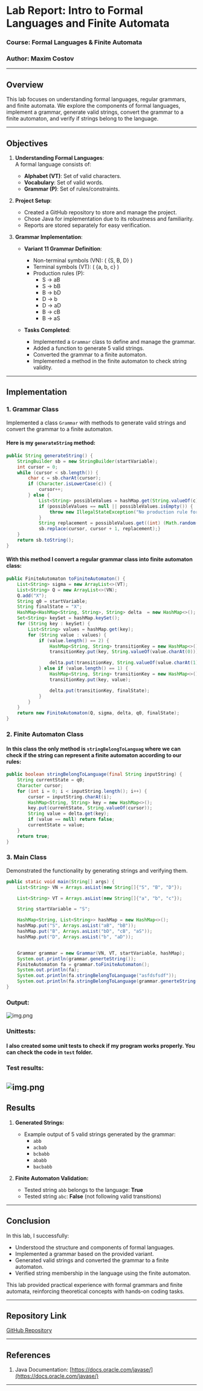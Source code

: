 # Lab Report: Intro to Formal Languages and Finite Automata

### Course: Formal Languages & Finite Automata
### Author: Maxim Costov

---

## Overview
This lab focuses on understanding formal languages, regular grammars, and finite automata. We explore the components of formal languages, implement a grammar, generate valid strings, convert the grammar to a finite automaton, and verify if strings belong to the language.

---

## Objectives

1. **Understanding Formal Languages**:  
   A formal language consists of:
    - **Alphabet (VT)**: Set of valid characters.
    - **Vocabulary**: Set of valid words.
    - **Grammar (P)**: Set of rules/constraints.

2. **Project Setup**:
    - Created a GitHub repository to store and manage the project.
    - Chose Java for implementation due to its robustness and familiarity.
    - Reports are stored separately for easy verification.

3. **Grammar Implementation**:
    - **Variant 11 Grammar Definition**:
        - Non-terminal symbols (VN): \( \{S, B, D\} \)
        - Terminal symbols (VT): \( \{a, b, c\} \)
        - Production rules (P):
            - S → aB
            - S → bB
            - B → bD
            - D → b
            - D → aD
            - B → cB
            - B → aS

    - **Tasks Completed**:
        - Implemented a `Grammar` class to define and manage the grammar.
        - Added a function to generate 5 valid strings.
        - Converted the grammar to a finite automaton.
        - Implemented a method in the finite automaton to check string validity.

---

## Implementation

### 1. Grammar Class
Implemented a class `Grammar` with methods to generate valid strings and convert the grammar to a finite automaton.
#### Here is my `generateString` method:
```java
public String generateString() {
    StringBuilder sb = new StringBuilder(startVariable);
    int cursor = 0;
    while (cursor < sb.length()) {
        char c = sb.charAt(cursor);
        if (Character.isLowerCase(c)) {
            cursor++;
        } else {
            List<String> possibleValues = hashMap.get(String.valueOf(c));
            if (possibleValues == null || possibleValues.isEmpty()) {
                throw new IllegalStateException("No production rule for non-terminal: " + c);
            }
            String replacement = possibleValues.get((int) (Math.random() * possibleValues.size()));
            sb.replace(cursor, cursor + 1, replacement);}
    }
    return sb.toString();
}
```

#### With this method I convert a regular grammar class into finite automaton class:
```java
public FiniteAutomaton toFiniteAutomaton() {
    List<String> sigma = new ArrayList<>(VT);
    List<String> Q = new ArrayList<>(VN);
    Q.add("X");
    String q0 = startVariable;
    String finalState = "X";
    HashMap<HashMap<String, String>, String> delta  = new HashMap<>();
    Set<String> keySet = hashMap.keySet();
    for (String key : keySet) {
        List<String> values = hashMap.get(key);
        for (String value : values) {
            if (value.length() == 2) {
                HashMap<String, String> transitionKey = new HashMap<>();
                transitionKey.put(key, String.valueOf(value.charAt(0)));

                delta.put(transitionKey, String.valueOf(value.charAt(1)));
            } else if (value.length() == 1) {
                HashMap<String, String> transitionKey = new HashMap<>();
                transitionKey.put(key, value);

                delta.put(transitionKey, finalState);
            }
        }
    }
    return new FiniteAutomaton(Q, sigma, delta, q0, finalState);
}
```

### 2. Finite Automaton Class
#### In this class the only method is `stringBelongToLanguag` where we can check if the string can represent a finite automaton according to our rules:

```java
public boolean stringBelongToLanguage(final String inputString) {
    String currentState = q0;
    Character cursor;
    for (int i = 0; i < inputString.length(); i++) {
        cursor = inputString.charAt(i);
        HashMap<String, String> key = new HashMap<>();
        key.put(currentState, String.valueOf(cursor));
        String value = delta.get(key);
        if (value == null) return false;
        currentState = value;
    }
    return true;
}
```

### 3. Main Class
Demonstrated the functionality by generating strings and verifying them.

```java
public static void main(String[] args) {
    List<String> VN = Arrays.asList(new String[]{"S", "B", "D"});

    List<String> VT = Arrays.asList(new String[]{"a", "b", "c"});

    String startVariable = "S";

    HashMap<String, List<String>> hashMap = new HashMap<>();
    hashMap.put("S", Arrays.asList("aB", "bB"));
    hashMap.put("B", Arrays.asList("bD", "cB", "aS"));
    hashMap.put("D", Arrays.asList("b", "aD"));


    Grammar grammar = new Grammar(VN, VT, startVariable, hashMap);
    System.out.println(grammar.generteString());
    FiniteAutomaton fa = grammar.toFiniteAutomaton();
    System.out.println(fa);
    System.out.println(fa.stringBelongToLanguage("asfdsfsdf"));
    System.out.println(fa.stringBelongToLanguage(grammar.generteString()));
}
```

### Output:
![img.png](images/img.png)

### Unittests:
#### I also created some unit tests to check if my program works properly. You can check the code in `test` folder.
### Test results:
![img.png](images/img1.png)
---

## Results

1. **Generated Strings:**
    - Example output of 5 valid strings generated by the grammar:
        - `abb`
        - `acbab`
        - `bcbabb`
        - `ababb`
        - `bacbabb`

2. **Finite Automaton Validation:**
    - Tested string `abb` belongs to the language: **True**
    - Tested string `abc`: **False** (not following valid transitions)

---

## Conclusion
In this lab, I successfully:
- Understood the structure and components of formal languages.
- Implemented a grammar based on the provided variant.
- Generated valid strings and converted the grammar to a finite automaton.
- Verified string membership in the language using the finite automaton.

This lab provided practical experience with formal grammars and finite automata, reinforcing theoretical concepts with hands-on coding tasks.

---

## Repository Link
[GitHub Repository](https://github.com/MaxKostov/DSL_Labs)

---

## References
1. Java Documentation: [https://docs.oracle.com/javase/](https://docs.oracle.com/javase/)

---

